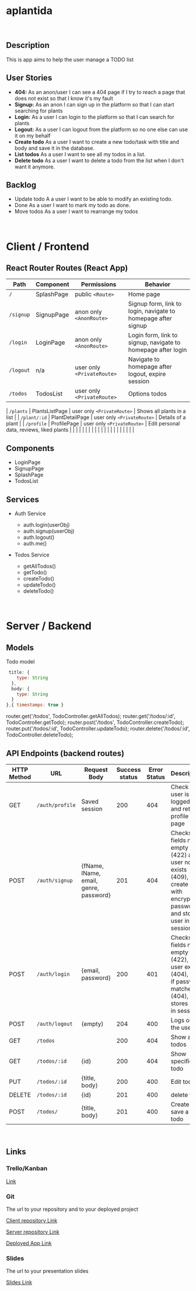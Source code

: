 # aplantida

<br>

## Description

This is app aims to help the user manage a TODO list

## User Stories

- **404:** As an anon/user I can see a 404 page if I try to reach a page that does not exist so that I know it's my fault
- **Signup:** As an anon I can sign up in the platform so that I can start searching for plants
- **Login:** As a user I can login to the platform so that I can search for plants
- **Logout:** As a user I can logout from the platform so no one else can use it on my behalf
- **Create todo** As a user I want to create a new todo/task with title and body and save it in the database.
- **List todos** As a user I want to see all my todos in a list.
- **Delete todo** As a user I want to delete a todo from the list when I don't want it anymore.

## Backlog

- Update todo A a user I want to be able to modify an existing todo.
- Done As a user I want to mark my todo as done.
- Move todos As a user I want to rearrange my todos

<br>

# Client / Frontend

## React Router Routes (React App)

| Path      | Component  | Permissions                | Behavior                                                      |
| --------- | ---------- | -------------------------- | ------------------------------------------------------------- |
| `/`       | SplashPage | public `<Route>`           | Home page                                                     |
| `/signup` | SignupPage | anon only `<AnonRoute>`    | Signup form, link to login, navigate to homepage after signup |
| `/login`  | LoginPage  | anon only `<AnonRoute>`    | Login form, link to signup, navigate to homepage after login  |
| `/logout` | n/a        | user only `<PrivateRoute>` | Navigate to homepage after logout, expire session             |
| `/todos`  | TodosList  | user only `<PrivateRoute>` | Options todos                                                 |

| `/plants` | PlantsListPage | user only `<PrivateRoute>` | Shows all plants in a list |
| `/plant/:id` | PlantDetailPage | user only `<PrivateRoute>` | Details of a plant |
| `/profile` | ProfilePage | user only `<PrivateRoute>` | Edit personal data, reviews, liked plants |
| | | | |
| | | | |
| | | | |
| | | | |

## Components

- LoginPage
- SignupPage
- SplashPage
- TodosList

## Services

- Auth Service
  - auth.login(userObj)
  - auth.signup(userObj)
  - auth.logout()
  - auth.me()
- Todos Service

  - getAllTodos()
  - getTodo()
  - createTodo()
  - updateTodo()
  - deleteTodo()

<br>

# Server / Backend

## Models

Todo model

```javascript
 title: {
    type: String
  },
  body: {
    type: String
  }
},{ timestamps: true }
```

router.get('/todos', TodoController.getAllTodos);
router.get('/todos/:id', TodoController.getTodo);
router.post('/todos', TodoController.createTodo);
router.put('/todos/:id', TodoController.updateTodo);
router.delete('/todos/:id', TodoController.deleteTodo);

## API Endpoints (backend routes)

| HTTP Method | URL             | Request Body                           | Success status | Error Status | Description                                                                                                                     |
| ----------- | --------------- | -------------------------------------- | -------------- | ------------ | ------------------------------------------------------------------------------------------------------------------------------- |
| GET         | `/auth/profile` | Saved session                          | 200            | 404          | Check if user is logged in and return profile page                                                                              |
| POST        | `/auth/signup`  | {fName, lName, email, genre, password} | 201            | 404          | Checks if fields not empty (422) and user not exists (409), then create user with encrypted password, and store user in session |
| POST        | `/auth/login`   | {email, password}                      | 200            | 401          | Checks if fields not empty (422), if user exists (404), and if password matches (404), then stores user in session              |
| POST        | `/auth/logout`  | (empty)                                | 204            | 400          | Logs out the user                                                                                                               |
| GET         | `/todos`        |                                        | 200            | 404          | Show all todos                                                                                                                  |
| GET         | `/todos/:id`    | {id}                                   | 200            | 404          | Show specific todo                                                                                                              |
| PUT         | `/todos/:id`    | {title, body}                          | 200            | 400          | Edit todo                                                                                                                       |
| DELETE      | `/todos/:id`    | {id}                                   | 201            | 400          | delete todo                                                                                                                     |
| POST        | `/todos/`       | {title, body}                | 201            | 400          | Create and save a new todo                                                                                                      |

<br>

## Links

### Trello/Kanban

[Link]()

### Git

The url to your repository and to your deployed project

[Client repository Link](https://github.com/skanndar/challenge-todo-app)

[Server repository Link](https://github.com/skanndar/challenge-todo-api)

[Deployed App Link]()

### Slides

The url to your presentation slides

[Slides Link]()
